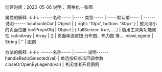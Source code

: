 创建时间：2020-05-06
说明： 网格化一张图

 属性的解释:
      ↓↓↓
 ------名称-----   |----- 类型-----   | -----默认值-----                               | ------ 说明------
 locationInOut     | Object           | { right: '10px', bottom: '80px' }              | 放大缩小的页面位置
 toolPropsObj      | Object           | { fullScreen: true, ....}                      | 启用工具条功能属性
 radioArray        | Array            | []                                             | 页面单选按钮 分布图、热力图 等....
 viewLegend        | String           | ''                                             | 图例
 
 方法的解释:
       ↓↓↓
  ------名称-----              | ------ 说明------
  handleRadioSelected(val)     | 单选按钮点击回调参数
  closeOrOpenByLegend(val)     | 关闭或者开启图例
